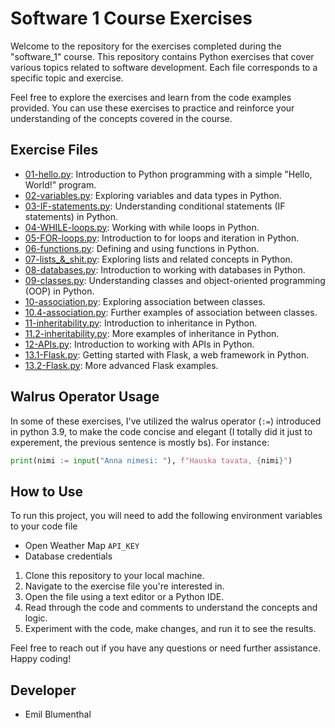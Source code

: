 # Software 1 Course Exercises

Welcome to the repository for the exercises completed during the "software_1" course. This repository contains Python exercises that cover various topics related to software development. Each file corresponds to a specific topic and exercise.

Feel free to explore the exercises and learn from the code examples provided. You can use these exercises to practice and reinforce your understanding of the concepts covered in the course.

## Exercise Files

- [01-hello.py](01-hello.py): Introduction to Python programming with a simple "Hello, World!" program.
- [02-variables.py](02-variables.py): Exploring variables and data types in Python.
- [03-IF-statements.py](03-IF-statements.py): Understanding conditional statements (IF statements) in Python.
- [04-WHILE-loops.py](04-WHILE-loops.py): Working with while loops in Python.
- [05-FOR-loops.py](05-FOR-loops.py): Introduction to for loops and iteration in Python.
- [06-functions.py](06-functions.py): Defining and using functions in Python.
- [07-lists_&_shit.py](07-lists_&_shit.py): Exploring lists and related concepts in Python.
- [08-databases.py](08-databases.py): Introduction to working with databases in Python.
- [09-classes.py](09-classes.py): Understanding classes and object-oriented programming (OOP) in Python.
- [10-association.py](10-association.py): Exploring association between classes.
- [10.4-association.py](10.4-association.py): Further examples of association between classes.
- [11-inheritability.py](11-inheritability.py): Introduction to inheritance in Python.
- [11.2-inheritability.py](11.2-inheritability.py): More examples of inheritance in Python.
- [12-APIs.py](12-APIs.py): Introduction to working with APIs in Python.
- [13.1-Flask.py](13.1-Flask.py): Getting started with Flask, a web framework in Python.
- [13.2-Flask.py](13.2-Flask.py): More advanced Flask examples.

## Walrus Operator Usage

In some of these exercises, I've utilized the walrus operator (`:=`) introduced in python 3.9, to make the code concise and elegant (I totally did it just to experement, the previous sentence is mostly bs). For instance:

```python
print(nimi := input("Anna nimesi: "), f"Hauska tavata, {nimi}")
```

## How to Use

To run this project, you will need to add the following environment variables to your code file

- Open Weather Map `API_KEY`
- Database credentials

1. Clone this repository to your local machine.
2. Navigate to the exercise file you're interested in.
3. Open the file using a text editor or a Python IDE.
4. Read through the code and comments to understand the concepts and logic.
5. Experiment with the code, make changes, and run it to see the results.

Feel free to reach out if you have any questions or need further assistance. Happy coding!

## Developer

- Emil Blumenthal

